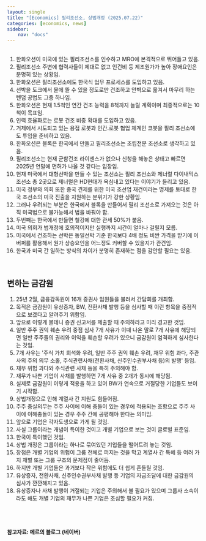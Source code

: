 ```yaml
---
layout: single
title: "[Economics] 필리조선소, 상법개정 (2025.07.22)"
categories: [economics, news]
sidebar:
    nav: "docs"
---
```


## 
1. 한화오션이 미국에 있는 필리조선소를 인수하고 MRO에 본격적으로 뛰어들고 있음.
1. 필리조선소 주변에 협력사들이 제대로 없고 인건비 등 제조원가가 높아 장애요인은 분명히 있는 상황임.
1. 한화오션은 필리조선소에도 한국식 업무 프로세스를 도입하고 있음.
1. 선박을 도크에서 물에 뜰 수 있을 정도로만 건조하고 안벽으로 옮겨서 마무리 하는 텐덤 공법도 그중 하나임.
1. 한화오션은 현재 1.5척인 연간 건조 능력을 8척까지 늘릴 계획이며 최종적으로는 10척이 목표임.
1. 인력 효율화로는 로봇 건조 비중 확대를 도입하고 있음.
1. 거제에서 시도되고 있는 용접 로봇과 인간.로봇 협업 체계인 코봇을 필리 조선소에도 투입을 준비하고 있음.
1. 한화오션은 블록은 한국에서 만들고 필리조선소는 조립전문 조선소로 생각하고 있음.
1. 필리조선소는 현재 군함건조 라이센스가 없으나 신청을 해놓은 상태고 빠르면 2025년 연말에 면허가 나올 것 같다는 입장임.
1. 현재 미국에서 대형선박을 만들 수 있는 조선소는 필리 조선소와 제너럴 다이내믹스 조선소 총 2곳으로 제너럴은 HD현대가 욕심내고 있다는 이야기가 들리고 있음.
1. 미국 정부와 의회 또한 중국 견제를 위한 미국 조선업 재건이라는 명제를 토대로 한국 조선소의 미국 진출을 지원하는 분위기가 강한 상황임.
1. 그러나 우려되는 부분은 한국에서 블록을 만들어서 필리 조선소로 가져오는 것은 아직 미국법으로 불가능해서 법을 바꿔야 함.
1. 두번째는 한국에서 만들면 철강에 대한 관세 50%가 붙음.
1. 미국 의회가 법개정에 호의적이지만 실행까지 시간이 얼마나 걸릴지 모름.
1. 미국에서 건조하는 선박은 동일선박 기준 한국보다 4배 정도 비싼 가격을 받기에 이 버퍼를 활용해서 원가 상승요인을 어느정도 커버할 수 있을지가 관건임.
1. 한국과 미국 간 일하는 방식의 차이가 분명히 존재하는 점을 감안할 필요는 있음.

<br/>

## 변하는 금감원
1. 25년 2월, 금융감독원이 16개 증권사 임원들을 불러서 간담회를 개최함.
1. 목적은 금감원이 유상증자, BW, 전환사채 발행 등을 심사할 때 이런 항목을 중점적으로 보겠다고 알려주기 위함임.
1. 앞으로 이렇게 볼테니 증권 신고서를 제출할 때 주의하라고 미리 경고한 것임.
1. 일반 주주 권익 훼손 우려 중점 심사 7개 사유가 이때 나온 말로 7개 사유에 해당되면 일반 주주들의 권리와 이익을 훼손할 우려가 있으니 금감원이 엄격하게 심사한다는 것임.
1. 7개 사유는 '주식 가치 희석화 우려, 일반 주주 권익 훼손 우려, 재무 위험 과다, 주관사의 주의 의무 소홀, 주식관련사채(전환사채, 신주인수권부사채 등)의 발행' 등임.
1. 재무 위험 과다와 주식관련 사채 등을 특히 주의해야 함.
1. 재무가 나쁜 기업이 사채를 발행하면 7개 사유 중 2개가 동시에 해당됨.
1. 실제로 금감원이 이렇게 적용을 하고 있어 BW가 연속으로 거절당한 기업들도 보이기 시작함.
1. 상법개정으로 인해 계열사 간 지원도 힘들어짐.
1. 주주 충실의무는 주주 사이에 이해 충돌이 있는 경우에 적용되는 조항으로 주주 사이에 이해충돌이 있는 경우 주주 간에 공평해야 한다는 의미임.
1. 앞으로 기업은 각자도생으로 가게 될 것임.
1. 사실 그룹이라는 개념이 특이한 것이고 개별 기업으로 보는 것이 글로벌 표준임.
1. 한국이 특이했던 것임.
1. 상법 개정은 그룹이라는 하나로 묶여있던 기업들을 떨어트려 놓는 것임.
1. 장점은 개별 기업의 위험이 그룹 전체로 퍼지는 것을 막고 계열사 간 특혜 등 여러 가지 재벌 또는 그룹 구조의 문제점이 줄어듬.
1. 하지만 개별 기업들은 과거보다 작은 위험에도 더 쉽게 흔들릴 것임.
1. 유상증자, 전환사채, 신주인수권부사채 발행 등 기업의 자금조달에 대한 금감원의 심사가 깐깐해지고 있음.
1. 유상증자나 사채 발행이 거절되는 기업은 주의해서 볼 필요가 있으며 그룹사 소속이라도 해도 개별 기업의 재무가 나쁜 기업은 조심할 필요가 커짐.



<br/>
<br/>

#### 참고자료: 메르의 블로그 (네이버)